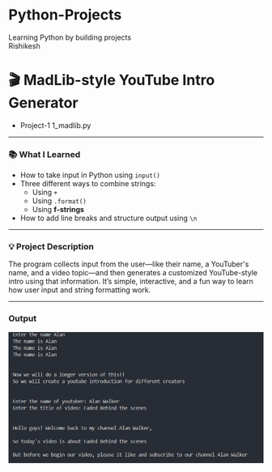 # Python-Projects
Learning Python by building projects 
<br>
Rishikesh 

# 🎬 MadLib-style YouTube Intro Generator 
- Project-1 1_madlib.py

---
### 📚 What I Learned

- How to take input in Python using `input()`
- Three different ways to combine strings:
  - Using `+`
  - Using `.format()`
  - Using **f-strings**
- How to add line breaks and structure output using `\n`

---

### 💡 Project Description

The program collects input from the user—like their name, a YouTuber's name, and a video topic—and then generates a customized YouTube-style intro using that information. It’s simple, interactive, and a fun way to learn how user input and string formatting work.

---

### Output 

![MadLib Output](./images/madlib_output.png)




